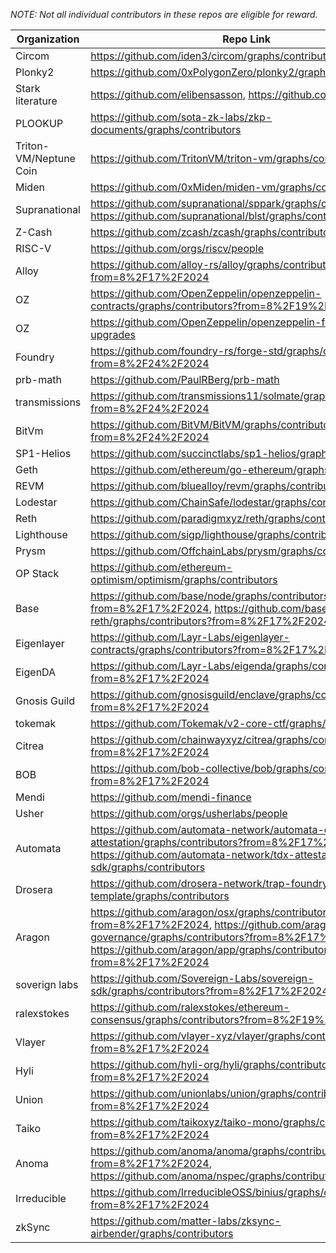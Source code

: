 *NOTE: Not all individual contributors in these repos are eligible for reward.*


| Organization | Repo Link |
|--------------|-----------|
| Circom | https://github.com/iden3/circom/graphs/contributors |
| Plonky2 | https://github.com/0xPolygonZero/plonky2/graphs/contributors |
| Stark literature | https://github.com/elibensasson, https://github.com/iddo-bentov |
| PLOOKUP | https://github.com/sota-zk-labs/zkp-documents/graphs/contributors |
| Triton-VM/Neptune Coin | https://github.com/TritonVM/triton-vm/graphs/contributors |
| Miden | https://github.com/0xMiden/miden-vm/graphs/contributors |
| Supranational | https://github.com/supranational/sppark/graphs/contributors, https://github.com/supranational/blst/graphs/contributors |
| Z-Cash | https://github.com/zcash/zcash/graphs/contributors |
| RISC-V | https://github.com/orgs/riscv/people |
| Alloy | https://github.com/alloy-rs/alloy/graphs/contributors?from=8%2F17%2F2024 |
| OZ | https://github.com/OpenZeppelin/openzeppelin-contracts/graphs/contributors?from=8%2F19%2F2023 |
| OZ | https://github.com/OpenZeppelin/openzeppelin-foundry-upgrades |
| Foundry | https://github.com/foundry-rs/forge-std/graphs/contributors?from=8%2F24%2F2024 |
| prb-math | https://github.com/PaulRBerg/prb-math |
| transmissions | https://github.com/transmissions11/solmate/graphs/contributors?from=8%2F24%2F2024 |
| BitVm | https://github.com/BitVM/BitVM/graphs/contributors?from=8%2F24%2F2024 |
| SP1-Helios | https://github.com/succinctlabs/sp1-helios/graphs/contributors |
| Geth | https://github.com/ethereum/go-ethereum/graphs/contributors |
| REVM | https://github.com/bluealloy/revm/graphs/contributors |
| Lodestar | https://github.com/ChainSafe/lodestar/graphs/contributors |
| Reth | https://github.com/paradigmxyz/reth/graphs/contributors |
| Lighthouse | https://github.com/sigp/lighthouse/graphs/contributors |
| Prysm | https://github.com/OffchainLabs/prysm/graphs/contributors |
| OP Stack | https://github.com/ethereum-optimism/optimism/graphs/contributors |
| Base | https://github.com/base/node/graphs/contributors?from=8%2F17%2F2024, https://github.com/base/node-reth/graphs/contributors?from=8%2F17%2F2024 |
| Eigenlayer | https://github.com/Layr-Labs/eigenlayer-contracts/graphs/contributors?from=8%2F17%2F2024 |
| EigenDA | https://github.com/Layr-Labs/eigenda/graphs/contributors?from=8%2F17%2F2024 |
| Gnosis Guild | https://github.com/gnosisguild/enclave/graphs/contributors?from=8%2F17%2F2024 |
| tokemak | https://github.com/Tokemak/v2-core-ctf/graphs/contributors |
| Citrea | https://github.com/chainwayxyz/citrea/graphs/contributors?from=8%2F17%2F2024 |
| BOB | https://github.com/bob-collective/bob/graphs/contributors?from=8%2F17%2F2024 |
| Mendi | https://github.com/mendi-finance |
| Usher | https://github.com/orgs/usherlabs/people |
| Automata | https://github.com/automata-network/automata-dcap-attestation/graphs/contributors?from=8%2F17%2F2024, https://github.com/automata-network/tdx-attestation-sdk/graphs/contributors |
| Drosera | https://github.com/drosera-network/trap-foundry-template/graphs/contributors |
| Aragon | https://github.com/aragon/osx/graphs/contributors?from=8%2F17%2F2024, https://github.com/aragon/ve-governance/graphs/contributors?from=8%2F17%2F2024, https://github.com/aragon/app/graphs/contributors?from=8%2F17%2F2024 |
| soverign labs | https://github.com/Sovereign-Labs/sovereign-sdk/graphs/contributors?from=8%2F17%2F2024 |
| ralexstokes | https://github.com/ralexstokes/ethereum-consensus/graphs/contributors?from=8%2F19%2F2023 |
| Vlayer | https://github.com/vlayer-xyz/vlayer/graphs/contributors?from=8%2F17%2F2024 |
| Hyli | https://github.com/hyli-org/hyli/graphs/contributors?from=8%2F17%2F2024 |
| Union | https://github.com/unionlabs/union/graphs/contributors?from=8%2F17%2F2024 |
| Taiko | https://github.com/taikoxyz/taiko-mono/graphs/contributors?from=8%2F17%2F2024 |
| Anoma | https://github.com/anoma/anoma/graphs/contributors?from=8%2F17%2F2024, https://github.com/anoma/nspec/graphs/contributors |
| Irreducible | https://github.com/IrreducibleOSS/binius/graphs/contributors?from=8%2F17%2F2024 |
| zkSync | https://github.com/matter-labs/zksync-airbender/graphs/contributors |